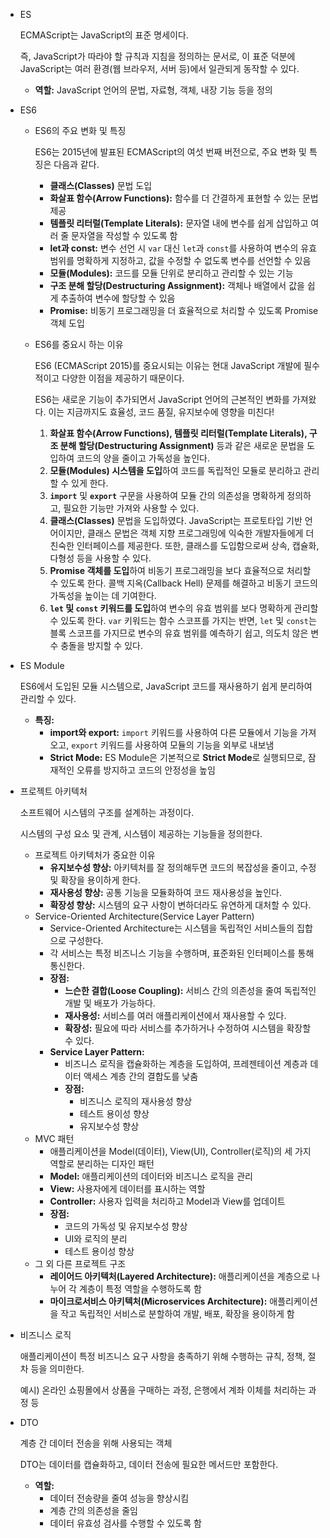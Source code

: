 - ES
    
    ECMAScript는 JavaScript의 표준 명세이다.
    
    즉, JavaScript가 따라야 할 규칙과 지침을 정의하는 문서로, 이 표준 덕분에 JavaScript는 여러 환경(웹 브라우저, 서버 등)에서 일관되게 동작할 수 있다.
    
    - **역할:** JavaScript 언어의 문법, 자료형, 객체, 내장 기능 등을 정의
- ES6
    - ES6의 주요 변화 및 특징
        
        ES6는 2015년에 발표된 ECMAScript의 여섯 번째 버전으로, 주요 변화 및 특징은 다음과 같다.
        
        - **클래스(Classes)** 문법 도입
        - **화살표 함수(Arrow Functions):** 함수를 더 간결하게 표현할 수 있는 문법 제공
        - **템플릿 리터럴(Template Literals):** 문자열 내에 변수를 쉽게 삽입하고 여러 줄 문자열을 작성할 수 있도록 함
        - **let과 const:** 변수 선언 시 `var` 대신 `let`과 `const`를 사용하여 변수의 유효 범위를 명확하게 지정하고, 값을 수정할 수 없도록 변수를 선언할 수 있음
        - **모듈(Modules):** 코드를 모듈 단위로 분리하고 관리할 수 있는 기능
        - **구조 분해 할당(Destructuring Assignment):** 객체나 배열에서 값을 쉽게 추출하여 변수에 할당할 수 있음
        - **Promise:** 비동기 프로그래밍을 더 효율적으로 처리할 수 있도록 Promise 객체 도입
    - ES6를 중요시 하는 이유
        
        ES6 (ECMAScript 2015)를 중요시되는 이유는 현대 JavaScript 개발에 필수적이고 다양한 이점을 제공하기 때문이다.
        
        ES6는 새로운 기능이 추가되면서 JavaScript 언어의 근본적인 변화를 가져왔다. 이는 지금까지도 효율성, 코드 품질, 유지보수에 영향을 미친다!
        
        1. **화살표 함수(Arrow Functions), 템플릿 리터럴(Template Literals), 구조 분해 할당(Destructuring Assignment)** 등과 같은 새로운 문법을 도입하여 코드의 양을 줄이고 가독성을 높인다.
        2. **모듈(Modules) 시스템을 도입**하여 코드를 독립적인 모듈로 분리하고 관리할 수 있게 한다.
        3. **`import`** 및 **`export`** 구문을 사용하여 모듈 간의 의존성을 명확하게 정의하고, 필요한 기능만 가져와 사용할 수 있다.
        4. **클래스(Classes)** 문법을 도입하였다. JavaScript는 프로토타입 기반 언어이지만, 클래스 문법은 객체 지향 프로그래밍에 익숙한 개발자들에게 더 친숙한 인터페이스를 제공한다. 또한, 클래스를 도입함으로써 상속, 캡슐화, 다형성 등을 사용할 수 있다.
        5. **Promise 객체를 도입**하여 비동기 프로그래밍을 보다 효율적으로 처리할 수 있도록 한다.  콜백 지옥(Callback Hell) 문제를 해결하고 비동기 코드의 가독성을 높이는 데 기여한다.
        6. **`let` 및 `const` 키워드를 도입**하여 변수의 유효 범위를 보다 명확하게 관리할 수 있도록 한다. `var` 키워드는 함수 스코프를 가지는 반면, `let` 및 `const`는 블록 스코프를 가지므로 변수의 유효 범위를 예측하기 쉽고, 의도치 않은 변수 충돌을 방지할 수 있다.
- ES Module
    
    ES6에서 도입된 모듈 시스템으로, JavaScript 코드를 재사용하기 쉽게 분리하여 관리할 수 있다.
    
    - **특징:**
        - **import와 export:** `import` 키워드를 사용하여 다른 모듈에서 기능을 가져오고, `export` 키워드를 사용하여 모듈의 기능을 외부로 내보냄
        - **Strict Mode:** ES Module은 기본적으로 **Strict Mode**로 실행되므로, 잠재적인 오류를 방지하고 코드의 안정성을 높임
- 프로젝트 아키텍처
    
    소프트웨어 시스템의 구조를 설계하는 과정이다.
    
    시스템의 구성 요소 및 관계, 시스템이 제공하는 기능들을 정의한다.
    
    - 프로젝트 아키텍처가 중요한 이유
        - **유지보수성 향상:** 아키텍처를 잘 정의해두면 코드의 복잡성을 줄이고, 수정 및 확장을 용이하게 한다.
        - **재사용성 향상:** 공통 기능을 모듈화하여 코드 재사용성을 높인다.
        - **확장성 향상:** 시스템의 요구 사항이 변하더라도 유연하게 대처할 수 있다.
    - Service-Oriented Architecture(Service Layer Pattern)
        - Service-Oriented Architecture는 시스템을 독립적인 서비스들의 집합으로 구성한다.
        - 각 서비스는 특정 비즈니스 기능을 수행하며, 표준화된 인터페이스를 통해 통신한다.
        - **장점:**
            - **느슨한 결합(Loose Coupling):** 서비스 간의 의존성을 줄여 독립적인 개발 및 배포가 가능하다.
            - **재사용성:** 서비스를 여러 애플리케이션에서 재사용할 수 있다.
            - **확장성:** 필요에 따라 서비스를 추가하거나 수정하여 시스템을 확장할 수 있다.
        - **Service Layer Pattern:**
            - 비즈니스 로직을 캡슐화하는 계층을 도입하여, 프레젠테이션 계층과 데이터 액세스 계층 간의 결합도를 낮춤
            - **장점:**
                - 비즈니스 로직의 재사용성 향상
                - 테스트 용이성 향상
                - 유지보수성 향상
    - MVC 패턴
        - 애플리케이션을 Model(데이터), View(UI), Controller(로직)의 세 가지 역할로 분리하는 디자인 패턴
        - **Model:** 애플리케이션의 데이터와 비즈니스 로직을 관리
        - **View:** 사용자에게 데이터를 표시하는 역할
        - **Controller:** 사용자 입력을 처리하고 Model과 View를 업데이트
        - **장점:**
            - 코드의 가독성 및 유지보수성 향상
            - UI와 로직의 분리
            - 테스트 용이성 향상
    - 그 외 다른 프로젝트 구조
        - **레이어드 아키텍처(Layered Architecture):** 애플리케이션을 계층으로 나누어 각 계층이 특정 역할을 수행하도록 함
        - **마이크로서비스 아키텍처(Microservices Architecture):** 애플리케이션을 작고 독립적인 서비스로 분할하여 개발, 배포, 확장을 용이하게 함
- 비즈니스 로직
    
    애플리케이션이 특정 비즈니스 요구 사항을 충족하기 위해 수행하는 규칙, 정책, 절차 등을 의미한다.
    
    예시) 온라인 쇼핑몰에서 상품을 구매하는 과정, 은행에서 계좌 이체를 처리하는 과정 등
    
- DTO
    
    계층 간 데이터 전송을 위해 사용되는 객체
    
    DTO는 데이터를 캡슐화하고, 데이터 전송에 필요한 메서드만 포함한다.
    
    - **역할:**
        - 데이터 전송량을 줄여 성능을 향상시킴
        - 계층 간의 의존성을 줄임
        - 데이터 유효성 검사를 수행할 수 있도록 함